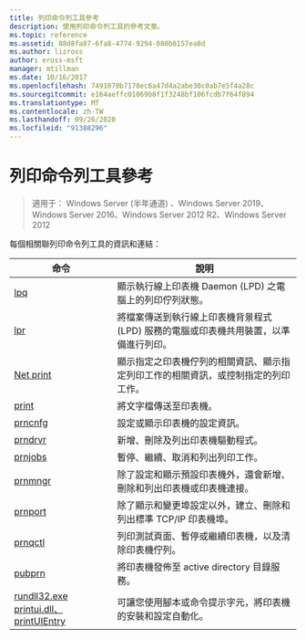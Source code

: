 ```yaml
---
title: 列印命令列工具參考
description: 使用列印命令列工具的參考文章。
ms.topic: reference
ms.assetid: 88d8fa87-6fa8-4774-9294-080b0157ea8d
ms.author: lizross
author: eross-msft
manager: mtillman
ms.date: 10/16/2017
ms.openlocfilehash: 7491070b7170ec6a47d4a2abe30c0ab7e5f4a28c
ms.sourcegitcommit: e164aeffc01069b8f1f3248bf106fcdb7f64f894
ms.translationtype: MT
ms.contentlocale: zh-TW
ms.lasthandoff: 09/26/2020
ms.locfileid: "91388296"
---
```

# <a name="print-command-line-tool-reference"></a>列印命令列工具參考

> 適用于： Windows Server (半年通道) 、Windows Server 2019、Windows Server 2016、Windows Server 2012 R2、Windows Server 2012

每個相關聯列印命令列工具的資訊和連結：

| 命令 | 說明 |
|--|--|
| [lpq](lpq.md) | 顯示執行線上印表機 Daemon (LPD) 之電腦上的列印佇列狀態。 |
| [lpr](lpr.md) | 將檔案傳送到執行線上印表機背景程式 (LPD) 服務的電腦或印表機共用裝置，以準備進行列印。 |
| [Net print](net-print.md) | 顯示指定之印表機佇列的相關資訊、顯示指定列印工作的相關資訊，或控制指定的列印工作。 |
| [print](print.md) | 將文字檔傳送至印表機。 |
| [prncnfg](prncnfg.md) | 設定或顯示印表機的設定資訊。 |
| [prndrvr](prndrvr.md) | 新增、刪除及列出印表機驅動程式。 |
| [prnjobs](prnjobs.md) | 暫停、繼續、取消和列出列印工作。 |
| [prnmngr](prnmngr.md) | 除了設定和顯示預設印表機外，還會新增、刪除和列出印表機或印表機連接。 |
| [prnport](prnport.md) | 除了顯示和變更埠設定以外，建立、刪除和列出標準 TCP/IP 印表機埠。 |
| [prnqctl](prnqctl.md) | 列印測試頁面、暫停或繼續印表機，以及清除印表機佇列。 |
| [pubprn](pubprn.md) | 將印表機發佈至 active directory 目錄服務。 |
| [rundll32.exe printui.dll、printUIEntry](rundll32-printui.md) | 可讓您使用腳本或命令提示字元，將印表機的安裝和設定自動化。 |